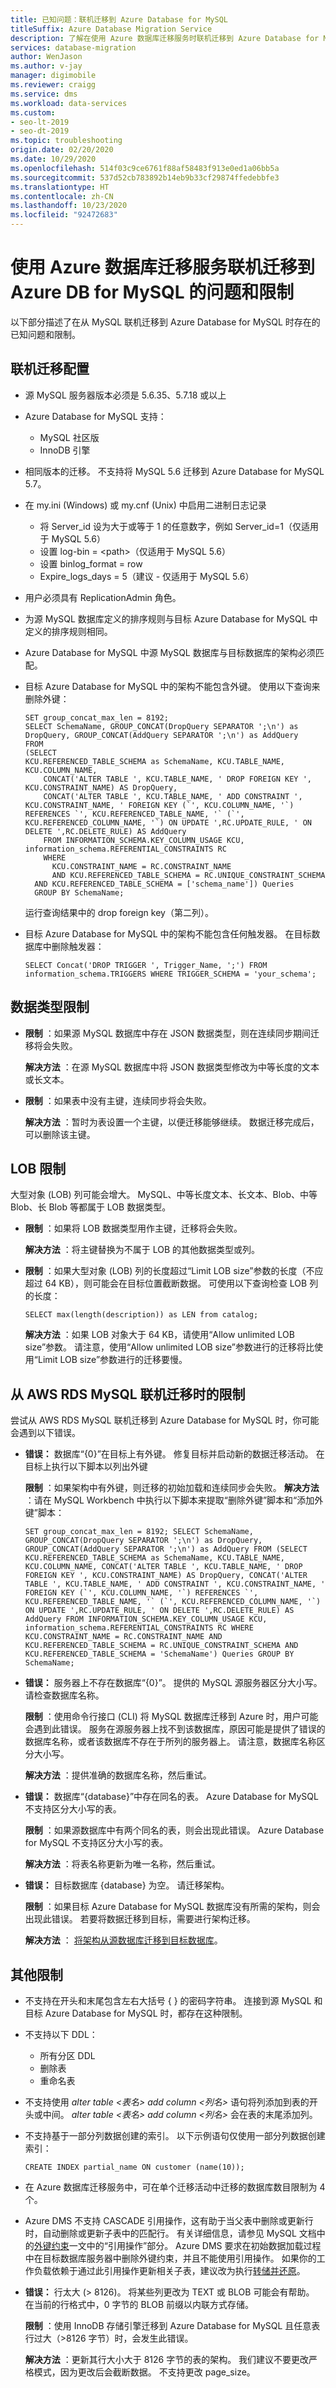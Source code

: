 ```yaml
---
title: 已知问题：联机迁移到 Azure Database for MySQL
titleSuffix: Azure Database Migration Service
description: 了解在使用 Azure 数据库迁移服务时联机迁移到 Azure Database for MySQL 的已知问题和迁移限制。
services: database-migration
author: WenJason
ms.author: v-jay
manager: digimobile
ms.reviewer: craigg
ms.service: dms
ms.workload: data-services
ms.custom:
- seo-lt-2019
- seo-dt-2019
ms.topic: troubleshooting
origin.date: 02/20/2020
ms.date: 10/29/2020
ms.openlocfilehash: 514f03c9ce6761f88af58483f913e0ed1a06bb5a
ms.sourcegitcommit: 537d52cb783892b14eb9b33cf29874ffedebbfe3
ms.translationtype: HT
ms.contentlocale: zh-CN
ms.lasthandoff: 10/23/2020
ms.locfileid: "92472683"
---
```

# <a name="online-migration-issues--limitations-to-azure-db-for-mysql-with-azure-database-migration-service"></a>使用 Azure 数据库迁移服务联机迁移到 Azure DB for MySQL 的问题和限制

以下部分描述了在从 MySQL 联机迁移到 Azure Database for MySQL 时存在的已知问题和限制。

## <a name="online-migration-configuration"></a>联机迁移配置


- 源 MySQL 服务器版本必须是 5.6.35、5.7.18 或以上
- Azure Database for MySQL 支持：
  - MySQL 社区版
  - InnoDB 引擎
- 相同版本的迁移。 不支持将 MySQL 5.6 迁移到 Azure Database for MySQL 5.7。
- 在 my.ini (Windows) 或 my.cnf (Unix) 中启用二进制日志记录
  - 将 Server_id 设为大于或等于 1 的任意数字，例如 Server_id=1（仅适用于 MySQL 5.6）
  - 设置 log-bin = \<path>（仅适用于 MySQL 5.6）
  - 设置 binlog_format = row
  - Expire_logs_days = 5（建议 - 仅适用于 MySQL 5.6）
- 用户必须具有 ReplicationAdmin 角色。
- 为源 MySQL 数据库定义的排序规则与目标 Azure Database for MySQL 中定义的排序规则相同。
- Azure Database for MySQL 中源 MySQL 数据库与目标数据库的架构必须匹配。
- 目标 Azure Database for MySQL 中的架构不能包含外键。 使用以下查询来删除外键：
    ```
    SET group_concat_max_len = 8192;
    SELECT SchemaName, GROUP_CONCAT(DropQuery SEPARATOR ';\n') as DropQuery, GROUP_CONCAT(AddQuery SEPARATOR ';\n') as AddQuery
    FROM
    (SELECT 
    KCU.REFERENCED_TABLE_SCHEMA as SchemaName, KCU.TABLE_NAME, KCU.COLUMN_NAME,
        CONCAT('ALTER TABLE ', KCU.TABLE_NAME, ' DROP FOREIGN KEY ', KCU.CONSTRAINT_NAME) AS DropQuery,
        CONCAT('ALTER TABLE ', KCU.TABLE_NAME, ' ADD CONSTRAINT ', KCU.CONSTRAINT_NAME, ' FOREIGN KEY (`', KCU.COLUMN_NAME, '`) REFERENCES `', KCU.REFERENCED_TABLE_NAME, '` (`', KCU.REFERENCED_COLUMN_NAME, '`) ON UPDATE ',RC.UPDATE_RULE, ' ON DELETE ',RC.DELETE_RULE) AS AddQuery
        FROM INFORMATION_SCHEMA.KEY_COLUMN_USAGE KCU, information_schema.REFERENTIAL_CONSTRAINTS RC
        WHERE
          KCU.CONSTRAINT_NAME = RC.CONSTRAINT_NAME
          AND KCU.REFERENCED_TABLE_SCHEMA = RC.UNIQUE_CONSTRAINT_SCHEMA
      AND KCU.REFERENCED_TABLE_SCHEMA = ['schema_name']) Queries
      GROUP BY SchemaName;
    ```

    运行查询结果中的 drop foreign key（第二列）。
- 目标 Azure Database for MySQL 中的架构不能包含任何触发器。 在目标数据库中删除触发器：
    ```
    SELECT Concat('DROP TRIGGER ', Trigger_Name, ';') FROM  information_schema.TRIGGERS WHERE TRIGGER_SCHEMA = 'your_schema';
    ```

## <a name="datatype-limitations"></a>数据类型限制

- **限制** ：如果源 MySQL 数据库中存在 JSON 数据类型，则在连续同步期间迁移将会失败。

    **解决方法** ：在源 MySQL 数据库中将 JSON 数据类型修改为中等长度的文本或长文本。

- **限制** ：如果表中没有主键，连续同步将会失败。

    **解决方法** ：暂时为表设置一个主键，以便迁移能够继续。 数据迁移完成后，可以删除该主键。

## <a name="lob-limitations"></a>LOB 限制

大型对象 (LOB) 列可能会增大。 MySQL、中等长度文本、长文本、Blob、中等 Blob、长 Blob 等都属于 LOB 数据类型。

- **限制** ：如果将 LOB 数据类型用作主键，迁移将会失败。

    **解决方法** ：将主键替换为不属于 LOB 的其他数据类型或列。

- **限制** ：如果大型对象 (LOB) 列的长度超过“Limit LOB size”参数的长度（不应超过 64 KB），则可能会在目标位置截断数据。 可使用以下查询检查 LOB 列的长度：
    ```
    SELECT max(length(description)) as LEN from catalog;
    ```

    **解决方法** ：如果 LOB 对象大于 64 KB，请使用“Allow unlimited LOB size”参数。 请注意，使用“Allow unlimited LOB size”参数进行的迁移将比使用“Limit LOB size”参数进行的迁移要慢。

## <a name="limitations-when-migrating-online-from-aws-rds-mysql"></a>从 AWS RDS MySQL 联机迁移时的限制

尝试从 AWS RDS MySQL 联机迁移到 Azure Database for MySQL 时，你可能会遇到以下错误。

- **错误：** 数据库“{0}”在目标上有外键。 修复目标并启动新的数据迁移活动。 在目标上执行以下脚本以列出外键

  **限制** ：如果架构中有外键，则迁移的初始加载和连续同步会失败。
  **解决方法** ：请在 MySQL Workbench 中执行以下脚本来提取“删除外键”脚本和“添加外键”脚本：

  ```
  SET group_concat_max_len = 8192; SELECT SchemaName, GROUP_CONCAT(DropQuery SEPARATOR ';\n') as DropQuery, GROUP_CONCAT(AddQuery SEPARATOR ';\n') as AddQuery FROM (SELECT KCU.REFERENCED_TABLE_SCHEMA as SchemaName, KCU.TABLE_NAME, KCU.COLUMN_NAME, CONCAT('ALTER TABLE ', KCU.TABLE_NAME, ' DROP FOREIGN KEY ', KCU.CONSTRAINT_NAME) AS DropQuery, CONCAT('ALTER TABLE ', KCU.TABLE_NAME, ' ADD CONSTRAINT ', KCU.CONSTRAINT_NAME, ' FOREIGN KEY (`', KCU.COLUMN_NAME, '`) REFERENCES `', KCU.REFERENCED_TABLE_NAME, '` (`', KCU.REFERENCED_COLUMN_NAME, '`) ON UPDATE ',RC.UPDATE_RULE, ' ON DELETE ',RC.DELETE_RULE) AS AddQuery FROM INFORMATION_SCHEMA.KEY_COLUMN_USAGE KCU, information_schema.REFERENTIAL_CONSTRAINTS RC WHERE KCU.CONSTRAINT_NAME = RC.CONSTRAINT_NAME AND KCU.REFERENCED_TABLE_SCHEMA = RC.UNIQUE_CONSTRAINT_SCHEMA AND KCU.REFERENCED_TABLE_SCHEMA = 'SchemaName') Queries GROUP BY SchemaName;
  ```

- **错误：** 服务器上不存在数据库“{0}”。 提供的 MySQL 源服务器区分大小写。 请检查数据库名称。

  **限制** ：使用命令行接口 (CLI) 将 MySQL 数据库迁移到 Azure 时，用户可能会遇到此错误。 服务在源服务器上找不到该数据库，原因可能是提供了错误的数据库名称，或者该数据库不存在于所列的服务器上。 请注意，数据库名称区分大小写。

  **解决方法** ：提供准确的数据库名称，然后重试。

- **错误：** 数据库“{database}”中存在同名的表。 Azure Database for MySQL 不支持区分大小写的表。

  **限制** ：如果源数据库中有两个同名的表，则会出现此错误。 Azure Database for MySQL 不支持区分大小写的表。

  **解决方法** ：将表名称更新为唯一名称，然后重试。

- **错误：** 目标数据库 {database} 为空。 请迁移架构。

  **限制** ：如果目标 Azure Database for MySQL 数据库没有所需的架构，则会出现此错误。 若要将数据迁移到目标，需要进行架构迁移。

  **解决方法** ： [将架构从源数据库迁移到目标数据库](/dms/tutorial-mysql-azure-mysql-online#migrate-the-sample-schema)。

## <a name="other-limitations"></a>其他限制

- 不支持在开头和末尾包含左右大括号 {  } 的密码字符串。 连接到源 MySQL 和目标 Azure Database for MySQL 时，都存在这种限制。
- 不支持以下 DDL：
  - 所有分区 DDL
  - 删除表
  - 重命名表
- 不支持使用 *alter table <表名> add column <列名>* 语句将列添加到表的开头或中间。 *alter table <表名> add column <列名>* 会在表的末尾添加列。
- 不支持基于一部分列数据创建的索引。 以下示例语句仅使用一部分列数据创建索引：

    ``` 
    CREATE INDEX partial_name ON customer (name(10));
    ```

- 在 Azure 数据库迁移服务中，可在单个迁移活动中迁移的数据库数目限制为 4 个。

- Azure DMS 不支持 CASCADE 引用操作，这有助于当父表中删除或更新行时，自动删除或更新子表中的匹配行。 有关详细信息，请参见 MySQL 文档中的[外键约束](https://dev.mysql.com/doc/refman/8.0/en/create-table-foreign-keys.html)一文中的“引用操作”部分。 Azure DMS 要求在初始数据加载过程中在目标数据库服务器中删除外键约束，并且不能使用引用操作。 如果你的工作负载依赖于通过此引用操作更新相关子表，建议改为执行[转储并还原](/mysql/concepts-migrate-dump-restore)。 

- **错误：** 行太大 (> 8126)。 将某些列更改为 TEXT 或 BLOB 可能会有帮助。 在当前的行格式中，0 字节的 BLOB 前缀以内联方式存储。

  **限制** ：使用 InnoDB 存储引擎迁移到 Azure Database for MySQL 且任意表行过大（>8126 字节）时，会发生此错误。

  **解决方法** ：更新其行大小大于 8126 字节的表的架构。 我们建议不要更改严格模式，因为更改后会截断数据。 不支持更改 page_size。
